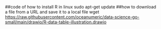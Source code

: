 ##code of how to install R in linux
sudo apt-get update
##how to download a file from a URL and save it to a local file
wget https://raw.githubusercontent.com/oceanumeric/data-science-go-small/main/drawio/R-data-table-illustration.drawio


